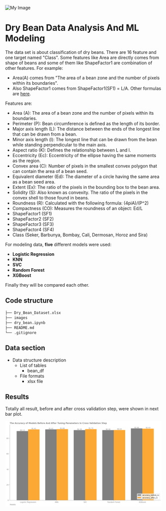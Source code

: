 ![My Image](images/Beans.jpg)
# Dry Bean Data Analysis And ML Modeling

The data set is about classification of dry beans. There are 16 feature and one target named "Class". Some features like Area are directly comes from shape of beans and some of them like ShapeFactor1 are combination of other features. For example: 
* Area(A) comes from "The area of a bean zone and the number of pixels within its boundaries". 
* Also ShapeFactor1 comes from ShapeFactor1(SF1) = L/A. Other formulas are [here](https://doi.org/10.1016/j.compag.2020.105507).

Features are:
* Area (A): The area of a bean zone and the number of pixels within its boundaries.
* Perimeter (P): Bean circumference is defined as the length of its border.
* Major axis length (L): The distance between the ends of the longest line that can be drawn from a bean.
* Minor axis length (l): The longest line that can be drawn from the bean while standing perpendicular to the main axis.
* Aspect ratio (K): Defines the relationship between L and l.
* Eccentricity (Ec): Eccentricity of the ellipse having the same moments as the region.
* Convex area (C): Number of pixels in the smallest convex polygon that can contain the area of a bean seed.
* Equivalent diameter (Ed): The diameter of a circle having the same area as a bean seed area.
* Extent (Ex): The ratio of the pixels in the bounding box to the bean area.
* Solidity (S): Also known as convexity. The ratio of the pixels in the convex shell to those found in beans.
* Roundness (R): Calculated with the following formula: (4piA)/(P^2)
* Compactness (CO): Measures the roundness of an object: Ed/L
* ShapeFactor1 (SF1)
* ShapeFactor2 (SF2)
* ShapeFactor3 (SF3)
* ShapeFactor4 (SF4)
* Class (Seker, Barbunya, Bombay, Cali, Dermosan, Horoz and Sira)

For modeling data, **five** different models were used:
* **Logistic Regression**
* **KNN**
* **SVC**
* **Random Forest**
* **XGBoost**

Finally they will be compared each other. 

## Code structure

```
├── Dry_Bean_Dataset.xlsx
├── images
├── dry_bean.ipynb
├── README.md
└── .gitignore
```

## Data section

* Data structure description
    - List of tables
        - bean_df
    - File formats
        - xlsx file

## Results

Totally all result, before and after cross validation step, were shown in next bar plot. 

![My Image](images/compare.png)